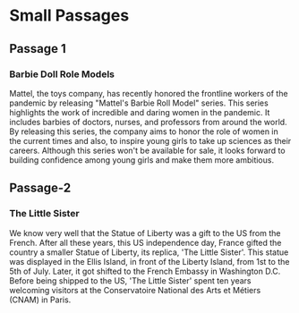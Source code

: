 # Small Passages

## Passage 1

### Barbie Doll Role Models

Mattel, the toys company, has recently honored the frontline workers of the pandemic by releasing "Mattel's Barbie Roll Model" series. This series highlights the work of incredible and daring women in the pandemic. It includes barbies of doctors, nurses, and professors from around the world. By releasing this series, the company aims to honor the role of women in the current times and also, to inspire young girls to take up sciences as their careers. Although this series won't be available for sale, it looks forward to building confidence among young girls and make them more ambitious.


## Passage-2

### The Little Sister

We know very well that the Statue of Liberty was a gift to the US from the French. After all these years, this US independence day, France gifted the country a smaller Statue of Liberty, its replica, 'The Little Sister'. This statue was displayed in the Ellis Island, in front of the Liberty Island, from 1st to the 5th of July. Later, it got shifted to the French Embassy in Washington D.C. Before being shipped to the US, 'The Little Sister' spent ten years welcoming visitors at the Conservatoire National des Arts et Métiers (CNAM) in Paris.

